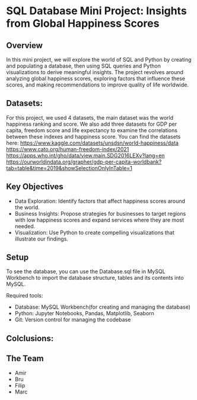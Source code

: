 # SQL Database Mini Project: Insights from Global Happiness Scores


## Overview

In this mini project, we will explore the world of SQL and Python by creating and populating a database, then using SQL queries and Python visualizations to derive meaningful insights. 
The project revolves around analyzing global happiness scores, exploring factors that influence these scores, and making recommendations to improve quality of life worldwide.

## Datasets:
For this project, we used 4 datasets, the main dataset was the world happiness ranking and score. We also add three datasets for GDP per capita, freedom score and life expectancy to examine the correlations between these indexes and happiness score. You can find the datasets here:
https://www.kaggle.com/datasets/unsdsn/world-happiness/data
https://www.cato.org/human-freedom-index/2021
https://apps.who.int/gho/data/view.main.SDG2016LEXv?lang=en
https://ourworldindata.org/grapher/gdp-per-capita-worldbank?tab=table&time=2019&showSelectionOnlyInTable=1


## Key Objectives

- Data Exploration: Identify factors that affect happiness scores around the world.
- Business Insights: Propose strategies for businesses to target regions with low happiness scores and expand services where they are most needed.
- Visualization: Use Python to create compelling visualizations that illustrate our findings.


## Setup

To see the database, you can use the Database.sql file in MySQL Workbench to import the database structure, tables and its contents into MySQL. 

Required tools:

- Database: MySQL Workbench(for creating and managing the database)
- Python: Jupyter Notebooks, Pandas, Matplotlib, Seaborn
- Git: Version control for managing the codebase


## Colclusions:


## The Team

- Amir
- Bru
- Filip
- Marc
